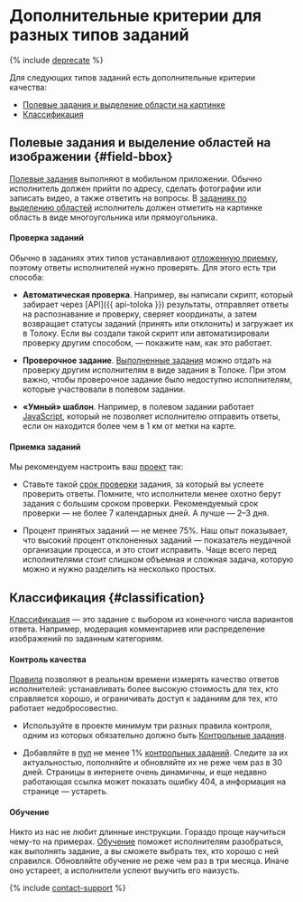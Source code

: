 # Дополнительные критерии для разных типов заданий

{% include [deprecate](../../_includes/deprecate.md) %}

Для следующих типов заданий есть дополнительные критерии качества:

- [Полевые задания и выделение области на картинке](#field-bbox)
- [Классификация](#classification)

## Полевые задания и выделение областей на изображении {#field-bbox}

[Полевые задания](walk.md) выполняют в мобильном приложении. Обычно исполнитель должен прийти по адресу, сделать фотографии или записать видео, а также ответить на вопросы. В [заданиях по выделению областей](selection.md) исполнитель должен отметить на картинке область в виде многоугольника или прямоугольника.

#### Проверка заданий

Обычно в заданиях этих типов устанавливают [отложенную приемку](accept.md), поэтому ответы исполнителей нужно проверять. Для этого есть три способа:

- **Автоматическая проверка**. Например, вы написали скрипт, который забирает через [API]({{ api-toloka }}) результаты, отправляет ответы на распознавание и проверку, сверяет координаты, а затем возвращает статусы заданий (принять или отклонить) и загружает их в Толоку. Если вы создали такой скрипт или автоматизировали проверку другим способом, — покажите нам, как это работает.

- **Проверочное задание**. [Выполненные задания](../../glossary.md#completed-tasks) можно отдать на проверку другим исполнителям в виде задания в Толоке. При этом важно, чтобы проверочное задание было недоступно исполнителям, которые участвовали в полевом задании.

- **«Умный» шаблон**. Например, в полевом задании работает [JavaScript](spec-advanced.md), который не позволяет исполнителю отправить ответы, если он находится более чем в 1 км от метки на карте.

#### Приемка заданий

Мы рекомендуем настроить ваш [проект](../../glossary.md#project) так:

- Ставьте такой [срок проверки](../../glossary.md#review-period) задания, за который вы успеете проверить ответы. Помните, что исполнители менее охотно берут задания с большим сроком проверки. Рекомендуемый срок проверки — не более 7 календарных дней. А лучше — 2–3 дня.

- Процент принятых заданий — не менее 75%. Наш опыт показывает, что высокий процент отклоненных заданий — показатель неудачной организации процесса, и это стоит исправить. Чаще всего перед исполнителями стоит слишком объемная и сложная задача, которую можно и нужно разделить на несколько простых.

## Классификация {#classification}

[Классификация](categorization.md) — это задание с выбором из конечного числа вариантов ответа. Например, модерация комментариев или распределение изображений по заданным категориям.

#### Контроль качества

[Правила](control.md) позволяют в реальном времени измерять качество ответов исполнителей: устанавливать более высокую стоимость для тех, кто справляется хорошо, и ограничивать доступ к заданиям для тех, кто работает недобросовестно.

- Используйте в проекте минимум три разных правила контроля, одним из которых обязательно должно быть [Контрольные задания](goldenset.md).

- Добавляйте в [пул](../../glossary.md#pool) не менее 1% [контрольных заданий](pool.md). Следите за их актуальностью, пополняйте и обновляйте их не реже чем раз в 30 дней. Страницы в интернете очень динамичны, и еще недавно работающая ссылка может показать ошибку 404, а информация на странице — устареть.

#### Обучение

Никто из нас не любит длинные инструкции. Гораздо проще научиться чему-то на примерах. [Обучение](train.md) поможет исполнителям разобраться, как выполнять задание, а вы сможете выбрать тех, кто хорошо с ней справился. Обновляйте обучение не реже чем раз в три месяца. Иначе оно устареет, а исполнители успеют выучить его наизусть.

{% include [contact-support](../_includes/contact-support-help.md) %}